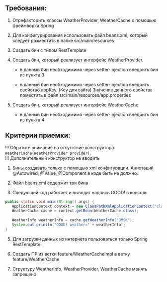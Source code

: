 ## Требования:

1. Отрефакторить классы WeatherProvider, WeatherCache c помощью фреймворка Spring

2. Для конфигурирования использовать файл beans.xml, который следует разместить в папке src/main/resources

3. Создать бин с типом RestTemplate

4. Создать бин, который реализует интерфейс WeatherProvider.

   - в данный бин необходимимо через setter-injection внедрить бин из пункта 3
   
   - в данный бин необходимимо через setter-injection внедрить свойство appKey. (Key для сайта)
     Значение данного свойства поместить в файл src/main/resources/app.properties
   
5. Создать бин, который реализует интерфейс WeatherCache.

   - в данный бин необходимимо через setter-injection внедрить бин из пункта 4

## Критерии приемки:

!!! Обратите внимание на отсутствие конструктора ```WeatherCache(WeatherProvider provider)```.
<br>!!! Дополнительный конструктор не вводить

1. Бины создавать только с помощью xml конфигурации. 
   Аннотаций @Autowired, @Value, @Component в коде быть не должно.

2. Файл beans.xml содержит три бина

3. Следующий код работает и выводит надпись GOOD! в консоль
```java
public static void main(String[] args) {
   ApplicationContext context = new ClassPathXmlApplicationContext("classpath:beans.xml");
   WeatherCache cache = context.getBean(WeatherCache.class);
        
   WeatherInfo weatherInfo = cache.getWeatherInfo("OMSK");
   System.out.println("GOOD! weather=" + weatherInfo);
}
```

5. Для загрузки данных из интернета пользоваться только Spring RestTemplate
	
6. Создать ПР из ветки feature/WeatherCacheImpl в ветку feature/WeatherCache

7. Структуру WeatherInfo, WeatherProvider, WeatherCache менять запрещено